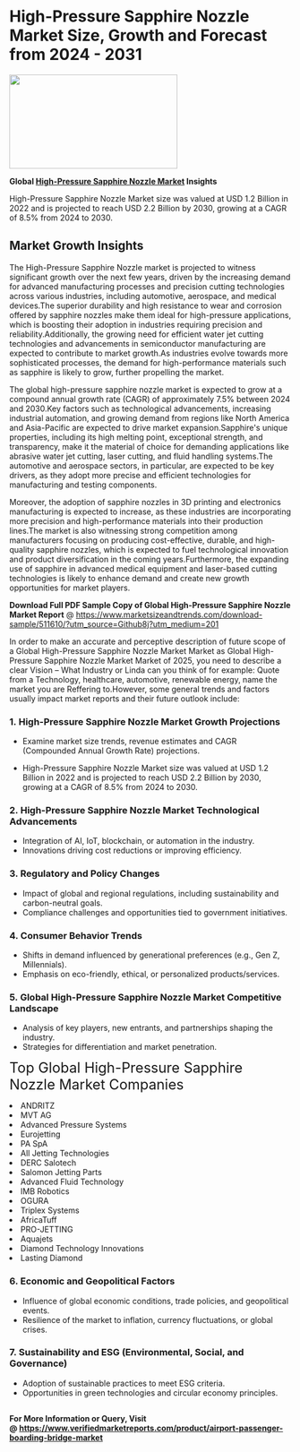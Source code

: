 <H1>High-Pressure Sapphire Nozzle Market Size, Growth and Forecast from 2024 - 2031</H1><img class="aligncenter size-medium wp-image-584254" src="https://thirdeyenews.in/wp-content/uploads/2024/09/Global-Market-Research-300x168.jpeg" alt="" width="300" height="168" /><p><strong>Global&nbsp;<a href="https://www.marketsizeandtrends.com/download-sample/511610/?utm_source=Github8j?utm_medium=201">High-Pressure Sapphire Nozzle Market</a> Insights</strong></p><p>High-Pressure Sapphire Nozzle Market size was valued at USD 1.2 Billion in 2022 and is projected to reach USD 2.2 Billion by 2030, growing at a CAGR of 8.5% from 2024 to 2030.</p><p><h2>Market Growth Insights</h2> The High-Pressure Sapphire Nozzle market is projected to witness significant growth over the next few years, driven by the increasing demand for advanced manufacturing processes and precision cutting technologies across various industries, including automotive, aerospace, and medical devices.The superior durability and high resistance to wear and corrosion offered by sapphire nozzles make them ideal for high-pressure applications, which is boosting their adoption in industries requiring precision and reliability.Additionally, the growing need for efficient water jet cutting technologies and advancements in semiconductor manufacturing are expected to contribute to market growth.As industries evolve towards more sophisticated processes, the demand for high-performance materials such as sapphire is likely to grow, further propelling the market. <p>The global high-pressure sapphire nozzle market is expected to grow at a compound annual growth rate (CAGR) of approximately 7.5% between 2024 and 2030.Key factors such as technological advancements, increasing industrial automation, and growing demand from regions like North America and Asia-Pacific are expected to drive market expansion.Sapphire's unique properties, including its high melting point, exceptional strength, and transparency, make it the material of choice for demanding applications like abrasive water jet cutting, laser cutting, and fluid handling systems.The automotive and aerospace sectors, in particular, are expected to be key drivers, as they adopt more precise and efficient technologies for manufacturing and testing components.</p> <p>Moreover, the adoption of sapphire nozzles in 3D printing and electronics manufacturing is expected to increase, as these industries are incorporating more precision and high-performance materials into their production lines.The market is also witnessing strong competition among manufacturers focusing on producing cost-effective, durable, and high-quality sapphire nozzles, which is expected to fuel technological innovation and product diversification in the coming years.Furthermore, the expanding use of sapphire in advanced medical equipment and laser-based cutting technologies is likely to enhance demand and create new growth opportunities for market players.</p> </p><p><span class=""><strong>Download Full PDF Sample Copy of Global High-Pressure Sapphire Nozzle Market Report</strong> @ <a href="https://www.marketsizeandtrends.com/download-sample/511610/?utm_source=Github8j?utm_medium=201" target="_blank">https://www.marketsizeandtrends.com/download-sample/511610/?utm_source=Github8j?utm_medium=201</a></span></p><p>In order to make an accurate and perceptive description of future scope of a Global&nbsp;High-Pressure Sapphire Nozzle Market Market as Global&nbsp;High-Pressure Sapphire Nozzle Market Market of 2025, you need to describe a clear Vision &ndash; What Industry or Linda can you think of for example: Quote from a Technology, healthcare, automotive, renewable energy, name the market you are Reffering to.However, some general trends and factors usually impact market reports and their future outlook include:</p><h3>1.&nbsp;<strong>High-Pressure Sapphire Nozzle Market Growth Projections</strong></h3><ul><li>Examine market size trends, revenue estimates and CAGR (Compounded Annual Growth Rate) projections.</li><li><p>High-Pressure Sapphire Nozzle Market size was valued at USD 1.2 Billion in 2022 and is projected to reach USD 2.2 Billion by 2030, growing at a CAGR of 8.5% from 2024 to 2030.</p></li></ul><h3>2.&nbsp;<strong>High-Pressure Sapphire Nozzle Market Technological Advancements</strong></h3><ul><li>Integration of AI, IoT, blockchain, or automation in the industry.</li><li>Innovations driving cost reductions or improving efficiency.</li></ul><h3>3.&nbsp;<strong>Regulatory and Policy Changes</strong></h3><ul><li>Impact of global and regional regulations, including sustainability and carbon-neutral goals.</li><li>Compliance challenges and opportunities tied to government initiatives.</li></ul><h3>4.&nbsp;<strong>Consumer Behavior Trends</strong></h3><ul><li>Shifts in demand influenced by generational preferences (e.g., Gen Z, Millennials).</li><li>Emphasis on eco-friendly, ethical, or personalized products/services.</li></ul><h3>5.&nbsp;<strong>Global High-Pressure Sapphire Nozzle Market Competitive Landscape</strong></h3><ul><li>Analysis of key players, new entrants, and partnerships shaping the industry.</li><li>Strategies for differentiation and market penetration.</li></ul><p data-pm-slice="1 1 []"><span style="color: inherit; font-family: inherit; font-size: 25px;">Top Global High-Pressure Sapphire Nozzle Market Companies</span></p><div class="" data-test-id=""><p><li>ANDRITZ</li><li> MVT AG</li><li> Advanced Pressure Systems</li><li> Eurojetting</li><li> PA SpA</li><li> All Jetting Technologies</li><li> DERC Salotech</li><li> Salomon Jetting Parts</li><li> Advanced Fluid Technology</li><li> IMB Robotics</li><li> OGURA</li><li> Triplex Systems</li><li> AfricaTuff</li><li> PRO-JETTING</li><li> Aquajets</li><li> Diamond Technology Innovations</li><li> Lasting Diamond</li></p></div><h3>6.&nbsp;<strong>Economic and Geopolitical Factors</strong></h3><ul><li>Influence of global economic conditions, trade policies, and geopolitical events.</li><li>Resilience of the market to inflation, currency fluctuations, or global crises.</li></ul><h3>7.&nbsp;<strong>Sustainability and ESG (Environmental, Social, and Governance)</strong></h3><ul><li>Adoption of sustainable practices to meet ESG criteria.</li><li>Opportunities in green technologies and circular economy principles.</li></ul><h2><strong style="font-size: 14px;">For More Information or Query, Visit @&nbsp;</strong><a style="background-color: #ffffff; font-size: 14px;" href="https://www.marketsizeandtrends.com/report/high-pressure-sapphire-nozzle-market/" target="_blank">https://www.verifiedmarketreports.com/product/airport-passenger-boarding-bridge-market</a></h2>